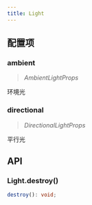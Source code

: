 ```yaml
---
title: Light
---
```


## 配置项

### ambient

> _AmbientLightProps_

环境光

### directional

> _DirectionalLightProps_

平行光

## API

### Light.destroy()

```typescript
destroy(): void;
```
